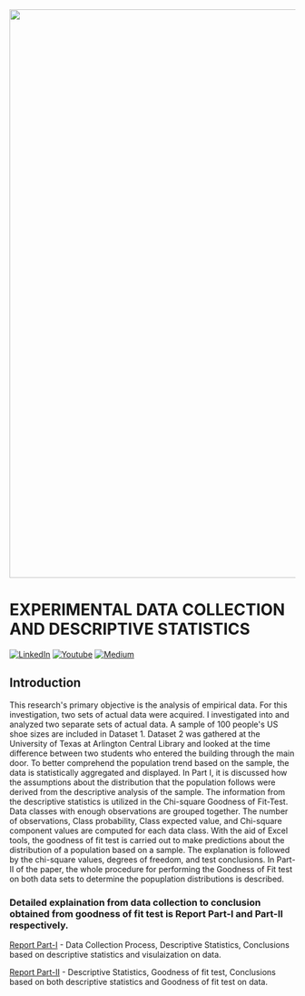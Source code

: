<div align="center"><img src="https://github.com/nelson123-lab/EXPERIMENTAL-DATA-COLLECTION-AND-DESCRIPTIVE-STATISTICS/blob/823cd24aae129b3bf49088a1a00c2950086a4020/Roadmap.jpg" width="1000"/></div>

# EXPERIMENTAL DATA COLLECTION AND DESCRIPTIVE STATISTICS

[![LinkedIn](https://img.shields.io/badge/-LinkedIn-black.svg?style=flat-square&logo=linkedin&colorB=255)](https://www.linkedin.com/in/nelsonjoseph123/)
[![Youtube](https://img.shields.io/badge/-Youtube-black.svg?style=flat-square&logo=Youtube&colorB=900)](https://www.youtube.com/channel/UCj-j1k_3vC6F1rVgrEhDF7g)
[![Medium](https://img.shields.io/badge/-Medium-black.svg?style=flat-square&logo=Medium&colorB=000)](https://medium.com/me/stories/public)
## Introduction

This research's primary objective is the analysis of empirical data. For this investigation, two sets of actual data were acquired. I investigated into and analyzed two separate sets of actual data. A sample of 100 people's US shoe sizes are included in Dataset 1. Dataset 2 was gathered at the University of Texas at Arlington Central Library and looked at the time difference between two students who entered the building through the main door. To better comprehend the population trend based on the sample, the data is statistically aggregated and displayed. In Part I, it is discussed how the assumptions about the distribution that the population follows were derived from the descriptive analysis of the sample. The information from the descriptive statistics 
is utilized in the Chi-square Goodness of Fit-Test. Data classes with enough observations are 
grouped together. The number of observations, Class probability, Class expected value, and 
Chi-square component values are computed for each data class. With the aid of Excel tools, 
the goodness of fit test is carried out to make predictions about the distribution of a 
population based on a sample. The explanation is followed by the chi-square values, degrees 
of freedom, and test conclusions. In Part-II of the paper, the whole procedure for performing the Goodness of Fit test on both data sets to determine the popuplation distributions is described.

### Detailed explaination from data collection to conclusion obtained from goodness of fit test is Report Part-I and Part-II respectively.

[Report Part-I](https://github.com/nelson123-lab/EXPERIMENTAL-DATA-COLLECTION-AND-DESCRIPTIVE-STATISCTICS/blob/fb00e7f41e466da5f3549b70a3d7fb6c668d7773/EXPERIMENTAL%20DATA%20COLLECTION%20AND%20DESCRIPTIVE%20STATISCTICS%20PART%20-%20I.pdf) - Data Collection Process, Descriptive Statistics, Conclusions based on descriptive statistics and visulaization on data.

[Report Part-II](https://github.com/nelson123-lab/EXPERIMENTAL-DATA-COLLECTION-AND-DESCRIPTIVE-STATISCTICS/blob/fb00e7f41e466da5f3549b70a3d7fb6c668d7773/EXPERIMENTAL%20DATA%20COLLECTION%20AND%20DESCRIPTIVE%20STATISCTICS%20PART%20-%20II.pdf) - Descriptive Statistics, Goodness of fit test, Conclusions based on both descriptive statistics and Goodness of fit test on data.
